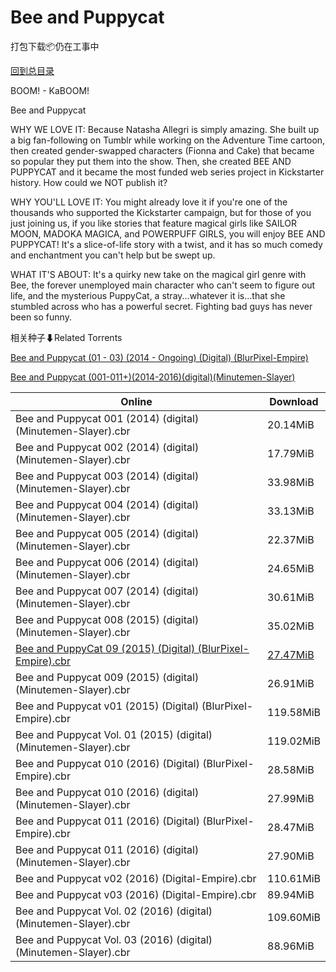 # Bee and Puppycat

打包下载📦仍在工事中

[回到总目录](/Catalogs.md)

BOOM! - KaBOOM!

Bee and Puppycat

WHY WE LOVE IT: Because Natasha Allegri is simply amazing. She built up a big fan-following on Tumblr while working on the Adventure Time cartoon, then created gender-swapped characters (Fionna and Cake) that became so popular they put them into the show. Then, she created BEE AND PUPPYCAT and it became the most funded web series project in Kickstarter history. How could we NOT publish it?



WHY YOU'LL LOVE IT: You might already love it if you're one of the thousands who supported the Kickstarter campaign, but for those of you just joining us, if you like stories that feature magical girls like SAILOR MOON, MADOKA MAGICA, and POWERPUFF GIRLS, you will enjoy BEE AND PUPPYCAT! It's a slice-of-life story with a twist, and it has so much comedy and enchantment you can't help but be swept up.



WHAT IT'S ABOUT: It's a quirky new take on the magical girl genre with Bee, the forever unemployed main character who can't seem to figure out life, and the mysterious PuppyCat, a stray...whatever it is...that she stumbled across who has a powerful secret. Fighting bad guys has never been so funny. 





相关种子⬇Related Torrents

[Bee and Puppycat (01 - 03) (2014 - Ongoing) (Digital) (BlurPixel-Empire)](https://github.com/alicewish/markdown/blob/master/torrent/Bee-and-Puppycat--01---03---2014---Ongoing---Digital---BlurPixel-Empire.md)

[Bee and Puppycat (001-011+)(2014-2016)(digital)(Minutemen-Slayer)](https://github.com/alicewish/markdown/blob/master/torrent/Bee-and-Puppycat--001-011---2014-2016--digital--Minutemen-Slayer.md)

Online | Download
--- | ---
Bee and Puppycat 001 (2014) (digital) (Minutemen-Slayer).cbr | 20.14MiB
Bee and Puppycat 002 (2014) (digital) (Minutemen-Slayer).cbr | 17.79MiB
Bee and Puppycat 003 (2014) (digital) (Minutemen-Slayer).cbr | 33.98MiB
Bee and Puppycat 004 (2014) (digital) (Minutemen-Slayer).cbr | 33.13MiB
Bee and Puppycat 005 (2014) (digital) (Minutemen-Slayer).cbr | 22.37MiB
Bee and Puppycat 006 (2014) (digital) (Minutemen-Slayer).cbr | 24.65MiB
Bee and Puppycat 007 (2014) (digital) (Minutemen-Slayer).cbr | 30.61MiB
Bee and Puppycat 008 (2015) (digital) (Minutemen-Slayer).cbr | 35.02MiB
[Bee and PuppyCat 09 (2015) (Digital) (BlurPixel-Empire).cbr](https://github.com/alicewish/markdown/blob/master/comic/Bee-PuppyCat-09-2015-Digital-BlurPixel-Empire-cbr.md) | [27.47MiB](https://pan.baidu.com/s/1bpdfzuJ#list/path=%2F0-Day%20Week%20of%202015%20Q3%2F0-Day%20Week%20of%202015.09.30%2F%E3%82%BF%E3%82%BD%E3%82%B5%E3%82%B3%E3%82%BF%E3%82%A2%E3%82%AD%E3%82%B3%E3%82%AF%E3%82%A4%E3%82%BF%E3%82%A8%E3%82%AF%E3%82%BD%E3%82%B5%E3%82%AA%E3%82%BF%E3%82%A4%E3%82%AF%E3%82%B9%E3%82%BD%E3%82%BB%E3%82%A6%E3%82%BF%E3%82%A2%E3%82%B9%E3%82%BF%E3%82%AD%E3%82%B7%E3%82%AD%E3%82%AA%E3%82%BB&parentPath=%2F0-Day%20Week%20of%202015%20Q3)
Bee and Puppycat 009 (2015) (digital) (Minutemen-Slayer).cbr | 26.91MiB
Bee and Puppycat v01 (2015) (Digital) (BlurPixel-Empire).cbr | 119.58MiB
Bee and Puppycat Vol. 01 (2015) (digital) (Minutemen-Slayer).cbr | 119.02MiB
Bee and Puppycat 010 (2016) (Digital) (BlurPixel-Empire).cbr | 28.58MiB
Bee and Puppycat 010 (2016) (digital) (Minutemen-Slayer).cbr | 27.99MiB
Bee and Puppycat 011 (2016) (Digital) (BlurPixel-Empire).cbr | 28.47MiB
Bee and Puppycat 011 (2016) (digital) (Minutemen-Slayer).cbr | 27.90MiB
Bee and Puppycat v02 (2016) (Digital-Empire).cbr | 110.61MiB
Bee and Puppycat v03 (2016) (Digital-Empire).cbr | 89.94MiB
Bee and Puppycat Vol. 02 (2016) (digital) (Minutemen-Slayer).cbr | 109.60MiB
Bee and Puppycat Vol. 03 (2016) (digital) (Minutemen-Slayer).cbr | 88.96MiB